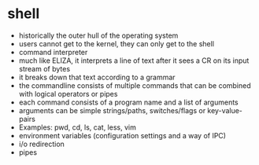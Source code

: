 # shell

- historically the outer hull of the operating system
- users cannot get to the kernel, they can only get to the shell
- command interpreter
- much like ELIZA, it interprets a line of text after it sees a CR on its input stream of bytes
- it breaks down that text according to a grammar
- the commandline consists of multiple commands that can be combined with logical operators or pipes
- each command consists of a program name and a list of arguments
- arguments can be simple strings/paths, switches/flags or key-value-pairs
- Examples: pwd, cd, ls, cat, less, vim
- environment variables (configuration settings and a way of IPC)
- i/o redirection
- pipes
